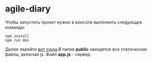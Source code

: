 # agile-diary

Чтобы запустить проект нужно в консоли выполнить следующие команды:

    npm install
    npm run dev
Далее перейти [вот сюда](http://localhost:5000/auth/login)
В папке **public** находятся все статические файлы, включая js. Файл **app.js** - сервер. 
